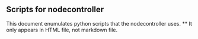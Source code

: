 ## Scripts for nodecontroller

This document enumulates python scripts that the nodecontroller uses.
** It only appears in HTML file, not markdown file.

<!-- EXTERNAL LINK TO CODE
"html/nodeController/NC_registration.html"
-->

<!-- EXTERNAL LINK TO CODE
"html/nodeController/ping.html"
-->

<!-- EXTERNAL LINK TO CODE
"html/nodeController/time.html"
-->
